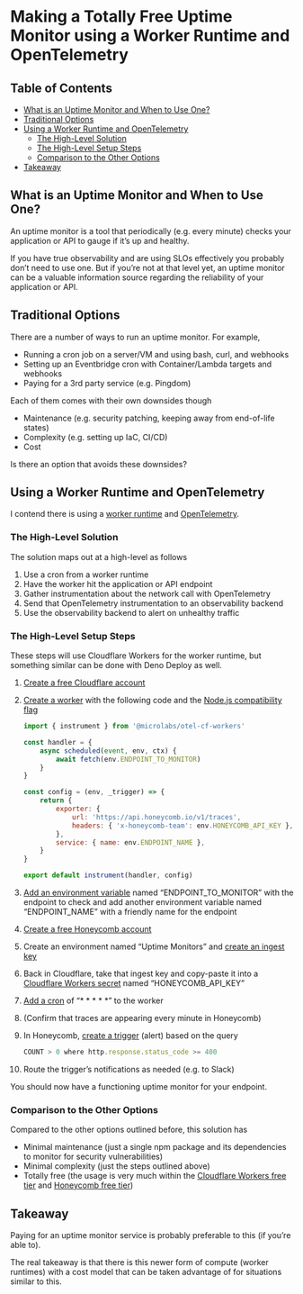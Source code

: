# Making a Totally Free Uptime Monitor using a Worker Runtime and OpenTelemetry

## Table of Contents

- [What is an Uptime Monitor and When to Use One?](#what-is-an-uptime-monitor-and-when-to-use-one)
- [Traditional Options](#traditional-options)
- [Using a Worker Runtime and OpenTelemetry](#using-a-worker-runtime-and-opentelemetry)
   * [The High-Level Solution](#the-highlevel-solution)
   * [The High-Level Setup Steps](#the-highlevel-setup-steps)
   * [Comparison to the Other Options](#comparison-to-the-other-options)
- [Takeaway](#takeaway)

## What is an Uptime Monitor and When to Use One?

An uptime monitor is a tool that periodically (e.g. every minute) checks your application or API to gauge if it’s up and healthy.

If you have true observability and are using SLOs effectively you probably don’t need to use one. But if you’re not at that level yet, an uptime monitor can be a valuable information source regarding the reliability of your application or API.

## Traditional Options

There are a number of ways to run an uptime monitor. For example,

- Running a cron job on a server/VM and using bash, curl, and webhooks
- Setting up an Eventbridge cron with Container/Lambda targets and webhooks
- Paying for a 3rd party service (e.g. Pingdom)

Each of them comes with their own downsides though

- Maintenance (e.g. security patching, keeping away from end-of-life states)
- Complexity (e.g. setting up IaC, CI/CD)
- Cost

Is there an option that avoids these downsides?

## Using a Worker Runtime and OpenTelemetry

I contend there is using a [worker runtime](https://workers.js.org/) and [OpenTelemetry](https://opentelemetry.io/).  

### The High-Level Solution

The solution maps out at a high-level as follows

1. Use a cron from a worker runtime
2. Have the worker hit the application or API endpoint
3. Gather instrumentation about the network call with OpenTelemetry
4. Send that OpenTelemetry instrumentation to an observability backend
5. Use the observability backend to alert on unhealthy traffic 

### The High-Level Setup Steps

These steps will use Cloudflare Workers for the worker runtime, but something similar can be done with Deno Deploy as well.

1. [Create a free Cloudflare account](https://dash.cloudflare.com/sign-up/workers-and-pages)
2. [Create a worker](https://developers.cloudflare.com/workers/get-started/guide/) with the following code and the [Node.js compatibility flag](https://developers.cloudflare.com/workers/runtime-apis/nodejs/#enable-nodejs-from-the-cloudflare-dashboard)

    ```js
    import { instrument } from '@microlabs/otel-cf-workers'

    const handler = { 
	    async scheduled(event, env, ctx) {
		    await fetch(env.ENDPOINT_TO_MONITOR)
	    }
    }

    const config = (env, _trigger) => {
	    return {
		    exporter: {
			    url: 'https://api.honeycomb.io/v1/traces',
			    headers: { 'x-honeycomb-team': env.HONEYCOMB_API_KEY },
		    },
		    service: { name: env.ENDPOINT_NAME },
	    }
    }

    export default instrument(handler, config)
    ```

3. [Add an environment variable](https://developers.cloudflare.com/workers/configuration/environment-variables/#add-environment-variables-via-the-dashboard) named “ENDPOINT_TO_MONITOR” with the endpoint to check and add another environment variable named “ENDPOINT_NAME” with a friendly name for the endpoint
4. [Create a free Honeycomb account](https://www.notion.so/Making-a-Totally-Free-Uptime-Monitor-using-a-Worker-Runtime-and-OpenTelemetry-0a4636936b3c40f38dd8c4a474145aec?pvs=21)
5. Create an environment named “Uptime Monitors” and [create an ingest key](https://docs.honeycomb.io/get-started/configure/environments/manage-api-keys/)
6. Back in Cloudflare, take that ingest key and copy-paste it into a [Cloudflare Workers secret](https://developers.cloudflare.com/workers/configuration/secrets/#via-the-dashboard) named “HONEYCOMB_API_KEY”
7. [Add a cron](https://developers.cloudflare.com/workers/configuration/cron-triggers/#via-the-dashboard) of “* * * * *” to the worker
8. (Confirm that traces are appearing every minute in Honeycomb)
9. In Honeycomb, [create a trigger](https://docs.honeycomb.io/notify/alert/triggers/create/) (alert) based on the query

    ```jsx
    COUNT > 0 where http.response.status_code >= 400 
    ```

10. Route the trigger’s notifications as needed (e.g. to Slack)

You should now have a functioning uptime monitor for your endpoint.

### Comparison to the Other Options

Compared to the other options outlined before, this solution has

- Minimal maintenance (just a single npm package and its dependencies to monitor for security vulnerabilities)
- Minimal complexity (just the steps outlined above)
- Totally free (the usage is very much within the [Cloudflare Workers free tier](https://developers.cloudflare.com/workers/platform/pricing/#workers) and [Honeycomb free tier](https://www.honeycomb.io/pricing))

## Takeaway

Paying for an uptime monitor service is probably preferable to this (if you’re able to).

The real takeaway is that there is this newer form of compute (worker runtimes) with a cost model that can be taken advantage of for situations similar to this.